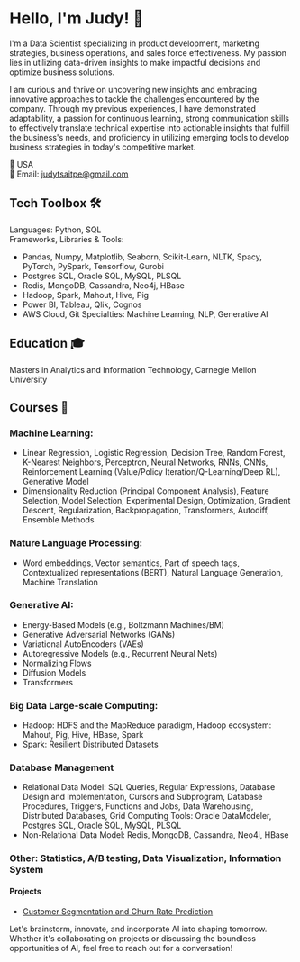 <link rel="stylesheet" href="styles.css">


# Hello, I'm Judy! 👋

I'm a Data Scientist specializing in product development, marketing strategies, business operations, and sales force effectiveness.
My passion lies in utilizing data-driven insights to make impactful decisions and optimize business solutions. 

I am curious and thrive on uncovering new insights and embracing innovative approaches to tackle the challenges encountered by the company. Through my previous experiences, I have demonstrated adaptability, a passion for continuous learning, strong communication skills to effectively translate technical expertise into actionable insights that fulfill the business's needs, and proficiency in utilizing emerging tools to develop business strategies in today's competitive market.

📍 USA\
📧 Email: judytsaitpe@gmail.com

## Tech Toolbox 🛠️
Languages: Python, SQL\
Frameworks, Libraries & Tools:
- Pandas, Numpy, Matplotlib, Seaborn, Scikit-Learn, NLTK, Spacy, PyTorch, PySpark, Tensorflow, Gurobi
- Postgres SQL, Oracle SQL, MySQL, PLSQL
- Redis, MongoDB, Cassandra, Neo4j, HBase
- Hadoop, Spark, Mahout, Hive, Pig
- Power BI, Tableau, Qlik, Cognos
- AWS Cloud, Git
Specialties: Machine Learning, NLP, Generative AI

## Education 🎓 
Masters in Analytics and Information Technology, Carnegie Mellon University

## Courses 📜
### Machine Learning:
- Linear Regression, Logistic Regression, Decision Tree, Random Forest, K-Nearest Neighbors, Perceptron, Neural Networks, RNNs, CNNs, Reinforcement Learning (Value/Policy Iteration/Q-Learning/Deep RL), Generative Model
- Dimensionality Reduction (Principal Component Analysis), Feature Selection, Model Selection, Experimental Design, Optimization, Gradient Descent, Regularization, Backpropagation, Transformers, Autodiff, Ensemble Methods

### Nature Language Processing:
- Word embeddings, Vector semantics, Part of speech tags, Contextualized representations (BERT), Natural Language Generation, Machine Translation

### Generative AI:
- Energy-Based Models (e.g., Boltzmann Machines/BM)
- Generative Adversarial Networks (GANs)
- Variational AutoEncoders (VAEs)
- Autoregressive Models (e.g., Recurrent Neural Nets)
- Normalizing Flows
- Diffusion Models
- Transformers

### Big Data Large-scale Computing:
- Hadoop: HDFS and the MapReduce paradigm, Hadoop ecosystem: Mahout, Pig, Hive, HBase, Spark
- Spark: Resilient Distributed Datasets

### Database Management
- Relational Data Model: SQL Queries, Regular Expressions, Database Design and Implementation, Cursors and Subprogram, Database Procedures, Triggers, Functions and Jobs, Data Warehousing, Distributed Databases, Grid Computing
  Tools: Oracle DataModeler, Postgres SQL, Oracle SQL, MySQL, PLSQL
- Non-Relational Data Model: Redis, MongoDB, Cassandra, Neo4j, HBase

### Other: Statistics, A/B testing, Data Visualization, Information System

#### Projects
- [Customer Segmentation and Churn Rate Prediction](customer_segmentation_chrun_rate_prediction/customer_segmentation_chrun_rate_prediction.md)

Let's brainstorm, innovate, and incorporate AI into shaping tomorrow.
Whether it's collaborating on projects or discussing the boundless opportunities of AI, feel free to reach out for a conversation!

